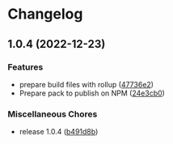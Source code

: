 # Changelog

## 1.0.4 (2022-12-23)


### Features

* prepare build files with rollup ([47736e2](https://github.com/JonDotsoy/envuse-wasm/commit/47736e2e7b772d6e6181c2ecda3db05ac1fa6412))
* Prepare pack to publish on NPM ([24e3cb0](https://github.com/JonDotsoy/envuse-wasm/commit/24e3cb05ffd8a73e5dc896cd7a226ea158439388))


### Miscellaneous Chores

* release 1.0.4 ([b491d8b](https://github.com/JonDotsoy/envuse-wasm/commit/b491d8b847275c68fa750d4fde52a56c077956eb))
